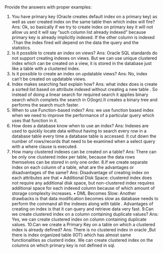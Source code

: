 Provide the answers with proper examples: 
1. You have primary key (Oracle creates default index on a primary key) as well as user created index 
on the same table then which index will fire?
Ans: Ok, so basically if we try to create index on primary key it will not allow us and it will say “such 
column list already indexed” because primary key is already implicitly indexed.
If the other column is indexed .Than the index fired will depend on the data the query and the 
statistics.
2. Is it possible to create an index on views? 
Ans: Oracle SQL standards do not support creating indexes on views. But we can use unique 
clustered index which can be created on a view, it is stored in the database just like a table with a 
clustered index.
3. Is it possible to create an index on updatable views? 
Ans: No, index can’t be created on updatable views.
4. Index makes searching fast explain how? 
Ans: what index does is create a sorted list based on attribute indexed without creating a new 
table . So instead of doing a linear search for required search it applies binary search which 
complets the search in O(logn).It creates a binary tree and performs the search much faster.
5. When to use Function-based index? 
Ans: we use function based index when we need to improve the performance of a particular query 
which uses that function in it.
6. How does a database know when to use an index? 
Ans: Indexes are used to quickly locate data without having to search every row in a database table 
every time a database table is accessed. It cut down the number of rows/records that need to be 
examined when a select query with a where clause is executed.
7. How many clustered indexes can be created on a table? 
Ans: There can be only one clustered index per table, because the data rows themselves 
can be stored in only one order.
8.If we create separate index on each column of a table, what are the advantages or disadvantages of 
the same? 
Ans: Disadvantage of creating index on each attributes are that 
• Additional Disk Space: clustered index does not require any additional 
disk space, but non-clustered index requires additional space for each 
indexed column because of which amount of storage complexity 
increases.
• DML Becomes Slow: Another drawbacks is that data modification
becomes slow as database needs to perform the command all the 
indexes along with table .
Advantages of creating on index is that it can query and retrieve data very fast.
9.Can we create clustered index on a column containing duplicate values? 
Ans: Yes, we can create clustered index on column containing duplicate values.
10.Can we create a Primary Key on a table on which a clustered index is already defined? 
Ans: There is no clustered index in oracle ,But there is index organized table (IOT) which has almost 
same functionalities as clusterd index. We can create clustered index on the columns on which primary 
key is not defined in sql.
